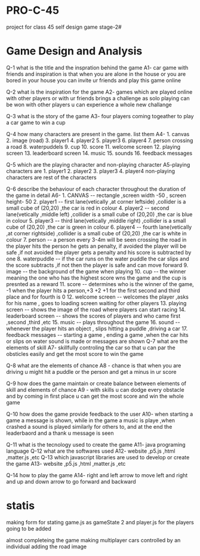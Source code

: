 # PRO-C-45
project for class 45 self design game stage-2#

# Game Design and Analysis

Q-1 what is the title and the inspration behind the game 
A1- car game with friends and inspiration is that when you are alone in the house or you are bored in your house you can invite ur friends and play this game online

Q-2 what is the inspiration for the game
A2- games which are played online with other players or with ur friends brings a challenge as solo playing can be won with other players u  can experience a whole new challange

Q-3 what is the story of the game
A3- four players coming togeather to play a car game to win a cup

Q-4 how many characters are present in the game. list them
A4- 1. canvas
    2. image (road)
    3. player1
    4. player2
    5. player3
    6. player4
    7. person crossing a road
    8. waterpuddels
    9. cup
   10. score
   11. welcome screen
   12. playing screen 
   13. leaderboard screen
   14. music
   15. sounds
   16. feedback messages
    
Q-5 which are the playing character and non-playing character
A5-playing characters are
    1. player1
    2. player2
    3. player3
    4. player4
    non-playing characters are rest of the characters
                        
Q-6 describe the behaviour of each character throughout the duration of the game in detail
A6- 1. CANVAS -- rectangle ,screen width -50 , screen height- 50
    2. player1 -- first lane(vetically ,at corner leftside) ,collider is a small cube of (20,20) ,the car is red in colour
    4. player2 -- second lane(vetically ,middle left) ,collider is a small cube of (20,20) ,the car is blue in colour
    5. player3 -- third lane(vetically ,middle right) ,collider is a small cube of (20,20) ,the car is green in colour
    6. player4 -- fourth lane(vetically ,at corner rightside) ,collider is a small cube of (20,20) ,the car is white in colour
    7. person -- a person every 3-4m will be seen crossing the road in the player hits the person he gets an penalty, if avoided the player will be safe ,if not avoided the            player gets a penalty and his score is subtracted by one
    8. waterpuddle -- if the car runs on the water puddle the car slips and the score subtracts ,if not then the player is safe and can move forward
    9. image -- the background of the game when playing
   10. cup -- the winner meaning the one who has the highest score wns the game and the cup is presnted as a reward
   11. score -- determines who is the winner of the game, -1 when the player hits a person,+3 +2 +1 for the first second and third place and for fourth is 0
   12. welcome screen -- welcomes the player ,asks for his name , goes to loading screen waiting for other players
   13. playing screen -- shows the image of the road where players can start racing
   14. leaderboard screen -- shows the scores of players and who came first ,second ,third ,etc
   15. music -- plays throughout the game 
   16. sound -- whenever the player hits an object , slips hitting a puddle ,driving a car
   17. feedback messages -- starting a game , ending  a game ,when the car hits or slips on water sound is made or messages are shown
Q-7 what are the elements of skill
A7-  skillfully controling the car so that u can par the obsticles easily and get the most score to win the game

Q-8 what are the elements of chance
A8 - chance is that when you are driving u might hit a puddle or the person and get a minus in ur score

Q-9 how does the game maintain or create balance between elements of skill and elements of chance
A9 - with skills u can dodge every obstacle and by coming in first place u can get the most score and win the whole game

Q-10 how does the game provide feedback to the user
A10- when starting a game a message is shown, while in the game a music is playe ,when crashed a sound is played similarly for others to, and at the end the leaderbaord and a thank u message is seen 

Q-11 what is the tecnology used to create the game
A11- java programing language
Q-12 what are the softwares used
A12- website ,p5.js ,html ,matter.js ,etc
Q-13 which javascript libraries are used to develop or create the game
A13- website ,p5.js ,html ,matter.js ,etc

Q-14 how to play the game
A14- right and left arrow to move left and right and up and down arrow to go forward and backward

# statis
  
making form for stating
game.js as gameState 2
and player.js for the players going to be added

almost completeing the game 
making multiplayer cars controlled by an individual
adding the road image 
